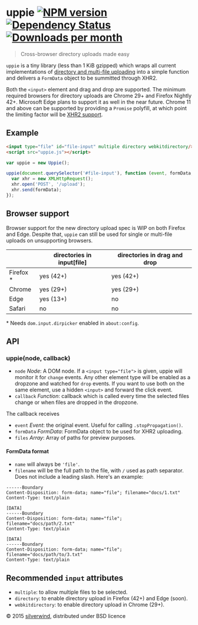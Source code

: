 # uppie [![NPM version](https://img.shields.io/npm/v/uppie.svg?style=flat)](https://www.npmjs.org/package/uppie) [![Dependency Status](http://img.shields.io/david/silverwind/uppie.svg?style=flat)](https://david-dm.org/silverwind/uppie) [![Downloads per month](http://img.shields.io/npm/dm/uppie.svg?style=flat)](https://www.npmjs.org/package/uppie)
> Cross-browser directory uploads made easy

`uppie` is a tiny library (less than 1 KiB gzipped) which wraps all current implementations of [directory and multi-file uploading](https://wicg.github.io/directory-upload/proposal.html) into a simple function and delivers a `FormData` object to be summitted through XHR2.

Both the `<input>` element and drag and drop are supported. The minimum required browsers for directory uploads are Chrome 29+ and Firefox Nightly 42+. Microsoft Edge plans to support it as well in the near future. Chrome 11 and above can be supported by providing a `Promise` polyfill, at which point the limiting factor will be [XHR2 support](http://caniuse.com/#feat=xhr2).

## Example
```html
<input type="file" id="file-input" multiple directory webkitdirectory/>
<script src="uppie.js"></script>
```
```js
var uppie = new Uppie();

uppie(document.querySelector('#file-input'), function (event, formData, files) {
  var xhr = new XMLHttpRequest();
  xhr.open('POST', '/upload');
  xhr.send(formData);
});
```

## Browser support

Browser support for the new directory upload spec is WIP on both Firefox and Edge. Despite that, `uppie` can still be used for single or multi-file uploads on unsupporting browsers.

|            | directories in input[file] | directories in drag and drop |
|------------|----------------------------|------------------------------|
| Firefox \* | yes (42+)                  | yes (42+)                    |
| Chrome     | yes (29+)                  | yes (29+)                    |
| Edge       | yes (13+)                  | no                           |
| Safari     | no                         | no                           |

\* Needs `dom.input.dirpicker` enabled in `about:config`.

## API
### uppie(node, callback)
- `node` *Node*: A DOM node. If a `<input type="file">` is given, uppie will monitor it for `change` events. Any other element type will be enabled as a dropzone and watched for `drop` events. If you want to use both on the same element, use a hidden `<input>` and forward the click event.
- `callback` *Function*: callback which is called every time the selected files change or when files are dropped in the dropzone.

The callback receives

- `event` *Event*: the original event. Useful for calling `.stopPropagation()`.
- `formData` *FormData*: FormData object to be used for XHR2 uploading.
- `files` *Array*: Array of paths for preview purposes.

#### FormData format

- `name` will always be `'file'`.
- `filename` will be the full path to the file, with `/` used as path separator. Does not include a leading slash.
Here's an example:
```
------Boundary
Content-Disposition: form-data; name="file"; filename="docs/1.txt"
Content-Type: text/plain

[DATA]
------Boundary
Content-Disposition: form-data; name="file"; filename="docs/path/2.txt"
Content-Type: text/plain

[DATA]
------Boundary
Content-Disposition: form-data; name="file"; filename="docs/path/to/3.txt"
Content-Type: text/plain
```

## Recommended `input` attributes

- `multiple`: to allow multiple files to be selected.
- `directory`: to enable directory upload in Firefox (42+) and Edge (soon).
- `webkitdirectory`: to enable directory upload in Chrome (29+).

© 2015 [silverwind](https://github.com/silverwind), distributed under BSD licence
